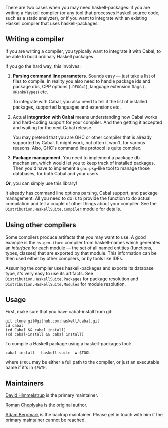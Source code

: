 There are two cases when you may need haskell-packages: if you are writing a
Haskell compiler (or any tool that processes Haskell source code, such as a
static analyzer), or if you want to integrate with an existing Haskell compiler
that uses haskell-packages.

## Writing a compiler

If you are writing a compiler, you typically want to integrate it with Cabal, to
be able to build ordinary Haskell packages.

If you go the hard way, this involves:

1.  **Parsing command line parameters**. Sounds easy — just take a list of files to
    compile. In reality you also need to handle package ids and package dbs, CPP
    options (`-DFOO=1`), language extension flags (`-XRankNTypes`) etc.

    To integrate with Cabal, you also need to tell it the list of installed
    packages, supported languages and extensions etc.

2.  Actual **integration with Cabal** means understanding how Cabal works and
    hard-coding support for your compiler. And then getting it accepted and
    waiting for the next Cabal release.

    You may pretend that you are GHC or other compiler that is already supported
    by Cabal. It might work, but often it won't, for various reasons. Also,
    GHC's command line protocol is quite complex.

3.  **Package management**. You need to implement a package db mechanism, which would
    let you to keep track of installed packages. Then you'd have to implement a
    `ghc-pkg`-like tool to manage those databases, for both Cabal and your users.

**Or**, you can simply use this library!

It already has command line options parsing, Cabal support, and package
management. All you need to do is to provide the function to do actual
compilation and tell a couple of other things about your compiler. See
the `Distribution.HaskellSuite.Compiler` module for details.

## Using other compilers

Some compilers produce artifacts that you may want to use. A good example is the
`hs-gen-iface` compiler from haskell-names which generates an _interface_ for each
module — the set of all named entities (functions, types, classes) that are
exported by that module. This information can be then used either by other
compilers, or by tools like IDEs.

Assuming the compiler uses haskell-packages and exports its database type, it's
very easy to use its artifacts. See `Distribution.HaskellSuite.Packages` for
package resolution and `Distribution.HaskellSuite.Modules` for module
resolution.

## Usage

First, make sure that you have cabal-install from git:

    git clone git@github.com:haskell/cabal.git
    cd cabal
    (cd Cabal && cabal install)
    (cd cabal-install && cabal install)

To compile a Haskell package using a haskell-packages tool:

    cabal install --haskell-suite -w $TOOL

where `$TOOL` may be either a full path to the compiler, or just an executable
name if it's in `$PATH`.

## Maintainers

[David Himmelstrup](https://github.com/Lemmih) is the primary maintainer.

[Roman Cheplyaka](https://github.com/feuerbach) is the original author.

[Adam Bergmark](https://github.com/bergmark) is the backup maintainer. Please
get in touch with him if the primary maintainer cannot be reached.
